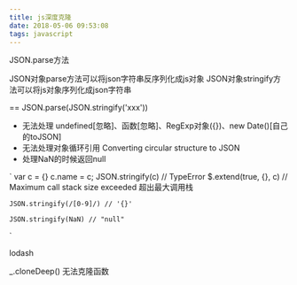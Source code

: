 ```yaml
---
title: js深度克隆
date: 2018-05-06 09:53:08
tags: javascript
---
```





























JSON.parse方法

JSON对象parse方法可以将json字符串反序列化成js对象
JSON对象stringify方法可以将js对象序列化成json字符串

== JSON.parse(JSON.stringify('xxx'))

* 无法处理 undefined[忽略]、函数[忽略]、RegExp对象({})、new Date()[自己的toJSON]
* 无法处理对象循环引用 Converting circular structure to JSON
* 处理NaN的时候返回null

`
	var c = {}
	c.name = c;
	JSON.stringify(c) // TypeError
	$.extend(true, {}, c) // Maximum call stack size exceeded 超出最大调用栈
	
	JSON.stringify(/[0-9]/) // '{}'
	
	JSON.stringify(NaN) // "null"
`





lodash 

_.cloneDeep()  无法克隆函数









